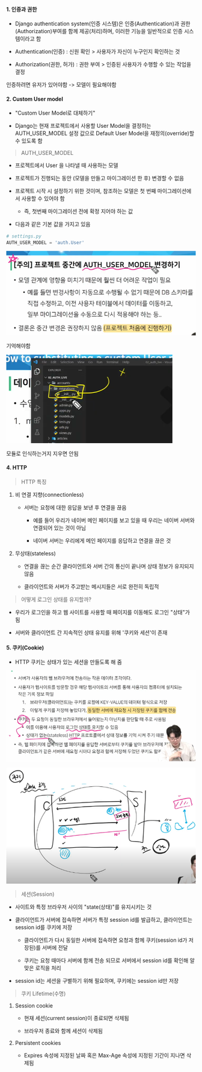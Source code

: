 #### 1. 인증과 권한

- Django authentication system(인증 시스템)은 인증(Authentication)과 권한(Authorization)부여를 함께 제공(처리)하며, 이러한 기능을 일반적으로 인증 시스템이라고 함

- Authentication(인증) : 신원 확인 > 사용자가 자신이 누구인지 확인하는 것

- Authorization(권한, 허가) : 권한 부여 > 인증된 사용자가 수행할 수 있는 작업을 결정 

인증하려면 유저가 있어야함 -> 모델이 필요해야함 

#### 2. Custom User model

- "Custom User Model로 대체하기"

- Django는 현재 프로젝트에서 사용할 User Model을 결정하는 AUTH_USER_MODEL 설정 값으로 Default User Model을 재정의(override)할 수 있도록 함

> AUTH_USER_MODEL

- 프로젝트에서 User 을 나타낼 때 사용하는 모델

- 프로젝트가 진행되는 동안 (모델을 만들고 마이그레이션 한 후) 변경할 수 없음

- 프로젝트 시작 시 설정하기 위한 것이며, 참조하는 모델은 첫 번째 마이그레이션에서 사용할 수 있어야 함
  
  - 즉, 첫번째 마이그레이션 전에 확정 지어야 하는 값

- 다음과 같은 기본 값을 가지고 있음

```python
# settings.py
AUTH_USER_MODEL = 'auth.User'
```

![](TIL_0322_authentication_system_assets/2023-03-22-09-26-24-image.png)

기억해야함

![](TIL_0322_authentication_system_assets/2023-03-22-09-32-09-image.png)

모듈로 인식하는거지 지우면 안됨

#### 4. HTTP

> HTTP 특징

1. 비 연결 지향(connectionless)
   
   - 서버는 요청에 대한 응답을 보낸 후 연결을 끊음
     
     - 예를 들어 우리가 네이버 메인 페이지를 보고 있을 때 우리는 네이버 서버와 연결되어 있는 것이 아님
     
     - 네이버 서버는 우리에게 메인 페이지를 응답하고 연결을 끊은 것

2. 무상태(stateless)
   
   - 연결을 끊는 순간 클라이언트와 서버 간의 통신이 끝나며 상태 정보가 유지되지 않음
   
   - 클라이언트와 서버가 주고받는 메시지들은 서로 완전히 독립적

> 어떻게 로그인 상태를 유지할까?

- 우리가 로그인을 하고 웹 사이트를 사용할 때 페이지를 이동해도 로그인 "상태"가 됨

- 서버와 클라이언트 간 지속적인 상태 유지를 위해 '쿠키와 세션'이 존재

#### 5. 쿠키(Cookie)

- HTTP 쿠키는 상태가 있는 세션을 만들도록 해 줌

![](TIL_0322_authentication_system_assets/2023-03-22-09-50-31-image.png)

![](TIL_0322_authentication_system_assets/2023-03-22-09-49-10-image.png)

> 세션(Session)

- 사이트와 특정 브라우저 사이의 "state(상태)"를 유지시키는 것

- 클라이언트가 서버에 접속하면 서버가 특정 session id를 발급하고, 클라이언트는 session id를 쿠키에 저장
  
  - 클라이언트가 다시 동일한 서버에 접속하면 요청과 함께 쿠키(session id가 저장된)를 서버에 전달
  
  - 쿠키는 요청 때마다 서버에 함께 전송 되므로 서버에서 session id를 확인해 알맞은 로직을 처리

- session id는 세션을 구별하기 위해 필요하며, 쿠키에는 session id만 저장

> 쿠키 Lifetime(수명)

1. Session cookie
   
   - 현재 세션(current session)이 종료되면 삭제됨
   
   - 브라우저 종료와 함께 세션이 삭제됨

2. Persistent cookies
   
   - Expires 속성에 지정된 날짜 혹은 Max-Age 속성에 지정된 기간이 지나면 삭제됨
